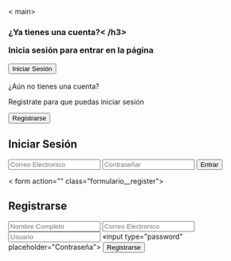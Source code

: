 <!DOCTYPE html>
<html lang="en">
<head>
<meta charset="UTF-8">
<meta name="viewport" content="width=device-width, initial-scale=1.0"> 
  
<title> Login Y Registro - Rodolfogc</title> 
<Link rel="stylesheet" href="assets/css/estilos.css">

</head> <body>

< main>

  <div class="contenedor __todo">

   <div class="caja__trasera">
   <div class="caja__trasera-login">
   <h3>¿Ya tienes una cuenta?< /h3>
   <p>Inicia sesión para entrar en la página</p>
   <button id="btn_iniciar-sesion">Iniciar Sesión</button>
  
  </div>
  
   <div class="caja__trasera-register",
   <h3> ¿Aún no tienes una cuenta?</h3>
   <p>Registrate para que puedas iniciar sesión</p>
<button id="btn__registrarse">Registrarse</button>
</div>
 </div>
<div class_"contenedor__login-register">
  


 <form action="" class="formulario__login">
 <h2>Iniciar Sesión</h2>
<input type="text" placeholder="Correo Electronico">
<input type="password" placeholder="Contraseñar">
<button>Entrar</button>
</ form>

< form action="" class="formulario__register">
<h2> Registrarse</h2>
<input type="text" placeholder="Nombre Completo"> 
<input type="text" placeholder="Correo Electronico">
<input type="text" placeholder="Usuario">
«input type="password" placeholder="Contraseña">
<button> Registrarse</button>
</form>

</div>

 </div>
 </main>
 </body>
</html>
